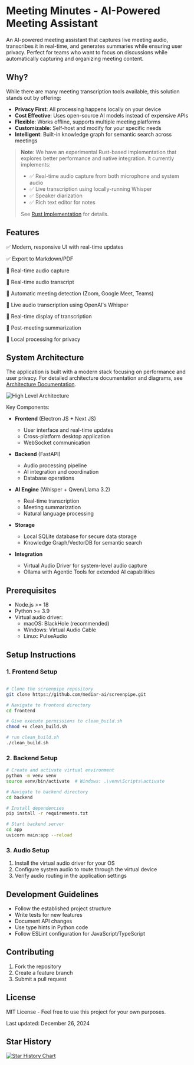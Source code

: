 # Meeting Minutes - AI-Powered Meeting Assistant

An AI-powered meeting assistant that captures live meeting audio, transcribes it in real-time, and generates summaries while ensuring user privacy. Perfect for teams who want to focus on discussions while automatically capturing and organizing meeting content.

## Why?

While there are many meeting transcription tools available, this solution stands out by offering:
- **Privacy First**: All processing happens locally on your device
- **Cost Effective**: Uses open-source AI models instead of expensive APIs
- **Flexible**: Works offline, supports multiple meeting platforms
- **Customizable**: Self-host and modify for your specific needs
- **Intelligent**: Built-in knowledge graph for semantic search across meetings

> **Note**: We have an experimental Rust-based implementation that explores better performance and native integration. It currently implements:
> - ✅ Real-time audio capture from both microphone and system audio
> - ✅ Live transcription using locally-running Whisper
> - ✅ Speaker diarization
> - ✅ Rich text editor for notes
> 
> See [Rust Implementation](experiment/rust_based_implementation) for details.


## Features

✅ Modern, responsive UI with real-time updates

✅ Export to Markdown/PDF

🚧 Real-time audio capture

🚧 Real-time audio transcript

🚧 Automatic meeting detection (Zoom, Google Meet, Teams)

🚧 Live audio transcription using OpenAI's Whisper

🚧 Real-time display of transcription

🚧 Post-meeting summarization

🚧 Local processing for privacy

## System Architecture

The application is built with a modern stack focusing on performance and user privacy. For detailed architecture documentation and diagrams, see [Architecture Documentation](docs/architecture.md).

![High Level Architecture](docs/Diagram-High%20level%20architecture%20diagram.jpg)

Key Components:

- **Frontend** (Electron JS + Next JS)
  - User interface and real-time updates
  - Cross-platform desktop application
  - WebSocket communication

- **Backend** (FastAPI)
  - Audio processing pipeline
  - AI integration and coordination
  - Database operations
  
- **AI Engine** (Whisper + Qwen/Llama 3.2)
  - Real-time transcription
  - Meeting summarization
  - Natural language processing

- **Storage**
  - Local SQLite database for secure data storage
  - Knowledge Graph/VectorDB for semantic search

- **Integration**
  - Virtual Audio Driver for system-level audio capture
  - Ollama with Agentic Tools for extended AI capabilities


## Prerequisites

- Node.js >= 18
- Python >= 3.9
- Virtual audio driver:
  - macOS: BlackHole (recommended)
  - Windows: Virtual Audio Cable
  - Linux: PulseAudio

## Setup Instructions

### 1. Frontend Setup

```bash

# Clone the screenpipe repository
git clone https://github.com/mediar-ai/screenpipe.git

# Navigate to frontend directory
cd frontend

# Give execute permissions to clean_build.sh
chmod +x clean_build.sh

# run clean_build.sh
./clean_build.sh
```

### 2. Backend Setup

```bash
# Create and activate virtual environment
python -m venv venv
source venv/bin/activate  # Windows: .\venv\Scripts\activate

# Navigate to backend directory
cd backend

# Install dependencies
pip install -r requirements.txt

# Start backend server
cd app
uvicorn main:app --reload
```

### 3. Audio Setup

1. Install the virtual audio driver for your OS
2. Configure system audio to route through the virtual device
3. Verify audio routing in the application settings

## Development Guidelines

- Follow the established project structure
- Write tests for new features
- Document API changes
- Use type hints in Python code
- Follow ESLint configuration for JavaScript/TypeScript

## Contributing

1. Fork the repository
2. Create a feature branch
3. Submit a pull request

## License

MIT License - Feel free to use this project for your own purposes.

Last updated: December 26, 2024

## Star History

[![Star History Chart](https://api.star-history.com/svg?repos=Zackriya-Solutions/meeting-minutes&type=Date)](https://star-history.com/#Zackriya-Solutions/meeting-minutes&Date)